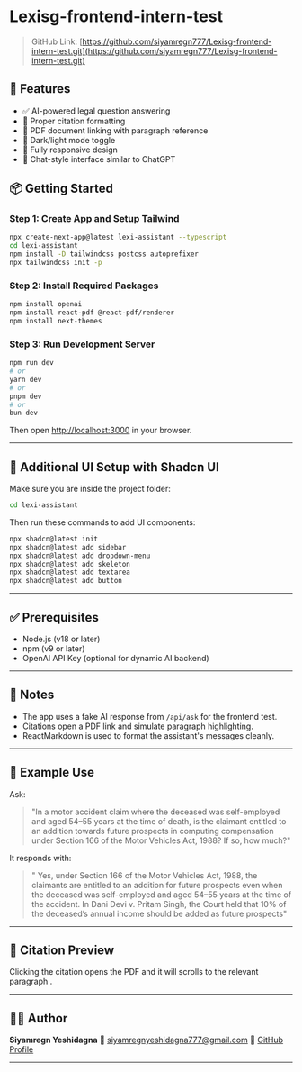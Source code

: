 
# Lexisg-frontend-intern-test

> GitHub Link: [https://github.com/siyamregn777/Lexisg-frontend-intern-test.git](https://github.com/siyamregn777/Lexisg-frontend-intern-test.git)

## 🚀 Features

- ✅ AI-powered legal question answering
- 📎 Proper citation formatting
- 📄 PDF document linking with paragraph reference
- 🌙 Dark/light mode toggle
- 📱 Fully responsive design
- 💬 Chat-style interface similar to ChatGPT

## 📦 Getting Started

### Step 1: Create App and Setup Tailwind

```bash
npx create-next-app@latest lexi-assistant --typescript
cd lexi-assistant
npm install -D tailwindcss postcss autoprefixer
npx tailwindcss init -p
````

### Step 2: Install Required Packages

```bash
npm install openai
npm install react-pdf @react-pdf/renderer
npm install next-themes
```

### Step 3: Run Development Server

```bash
npm run dev
# or
yarn dev
# or
pnpm dev
# or
bun dev
```

Then open [http://localhost:3000](http://localhost:3000) in your browser.

---

## 🧩 Additional UI Setup with Shadcn UI

Make sure you are inside the project folder:

```bash
cd lexi-assistant
```

Then run these commands to add UI components:

```bash
npx shadcn@latest init
npx shadcn@latest add sidebar
npx shadcn@latest add dropdown-menu
npx shadcn@latest add skeleton
npx shadcn@latest add textarea
npx shadcn@latest add button
```

---

## ✅ Prerequisites

* Node.js (v18 or later)
* npm (v9 or later)
* OpenAI API Key (optional for dynamic AI backend)

---

## 🧠 Notes

* The app uses a fake AI response from `/api/ask` for the frontend test.
* Citations open a PDF link and simulate paragraph highlighting.
* ReactMarkdown is used to format the assistant's messages cleanly.

---

## 🧪 Example Use

Ask:

> "In a motor accident claim where the deceased was self-employed and aged 54–55 years at the time of death, is the claimant entitled to an addition towards future prospects in computing compensation under Section 166 of the Motor Vehicles Act, 1988? If so, how much?"

It responds with:

> " Yes, under Section 166 of the Motor Vehicles Act, 1988, the claimants are entitled to an addition for future prospects even when the deceased was self-employed and aged 54–55 years at the time of the accident. In Dani Devi v. Pritam Singh, the Court held that 10% of the deceased’s annual income should be added as future prospects"

---

## 📎 Citation Preview

Clicking the citation opens the PDF and it will scrolls to the relevant paragraph .

---

## 🧑‍💻 Author

**Siyamregn Yeshidagna**
📧 [siyamregnyeshidagna777@gmail.com](mailto:siyamregnyeshidagna777@gmail.com)
🔗 [GitHub Profile](https://github.com/siyamregn777)

---
